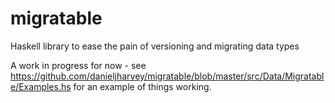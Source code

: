 # migratable

Haskell library to ease the pain of versioning and migrating data types

A work in progress for now - see https://github.com/danieljharvey/migratable/blob/master/src/Data/Migratable/Examples.hs for an example of things working.
